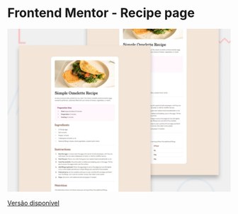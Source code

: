 # Frontend Mentor - Recipe page

![Design preview for the Recipe page coding challenge](./design/desktop-preview.jpg)

[Versão disponível](https://https://fabianajmge.github.io/recipe-page//)
